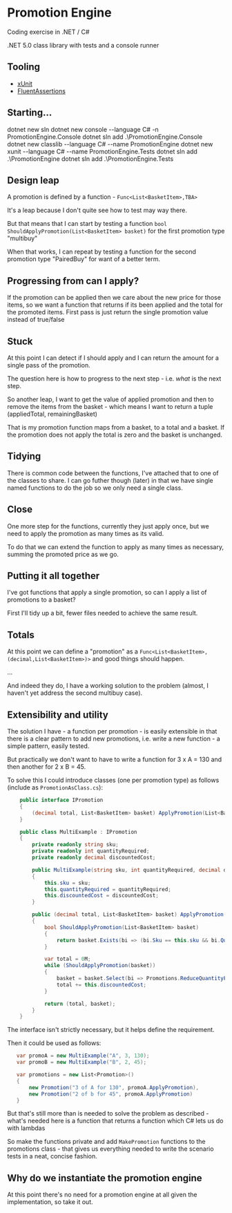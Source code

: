 # Promotion Engine

Coding exercise in .NET / C#

.NET 5.0 class library with tests and a console runner

## Tooling

* [xUnit](https://github.com/xunit/xunit)
* [FluentAssertions](https://fluentassertions.com/)

## Starting...

dotnet new sln
dotnet new console --language C# -n PromotionEngine.Console
dotnet sln add .\PromotionEngine.Console\
dotnet new classlib --language C# --name PromotionEngine
dotnet new xunit --language C# --name PromotionEngine.Tests
dotnet sln add .\PromotionEngine
dotnet sln add .\PromotionEngine.Tests

## Design leap

A promotion is defined by a function - `Func<List<BasketItem>,TBA>`

It's a leap because I don't quite see how to test may way there.

But that means that I can start by testing a function `bool ShouldApplyPromotion(List<BasketItem> basket)` for the first promotion type "multibuy"

When that works, I can repeat by testing a function for the second promotion type "PairedBuy" for want of a better term.

## Progressing from can I apply?

If the promotion can be applied then we care about the new price for those items, so we want a function that returns if its been applied and the total for the promoted items. First pass is just return the single promotion value instead of true/false

## Stuck

At this point I can detect if I should apply and I can return the amount for a single pass of the promotion.

The question here is how to progress to the next step - i.e. _what_ is the next step.

So another leap, I want to get the value of applied promotion and then to remove the items from the basket - which means I want to return a tuple (appliedTotal, remainingBasket)

That is my promotion function maps from a basket, to a total and a basket. If the promotion does not apply the total is zero and the basket is unchanged.

## Tidying

There is common code between the functions, I've attached that to one of the classes to share. I can go futher though (later) in that we have single named functions to do the job so we only need a single class.

## Close

One more step for the functions, currently they just apply once, but we need to apply the promotion as many times as its valid.

To do that we can extend the function to apply as many times as necessary, summing the promoted price as we go.

## Putting it all together

I've got functions that apply a single promotion, so can I apply a list of promotions to a basket?

First I'll tidy up a bit, fewer files needed to achieve the same result.

## Totals

At this point we can define a "promotion" as a `Func<List<BasketItem>,(decimal,List<BasketItem>)>` and good things should happen.

...

And indeed they do, I have a working solution to the problem (almost, I haven't yet address the second multibuy case).

## Extensibility and utility

The solution I have - a function per promotion - is easily extensible in that there is a clear pattern to add new promotions, i.e. write a new function - a simple pattern, easily tested.

But practically we don't want to have to write a function for 3 x A = 130 and then another for 2 x B = 45.

To solve this I could introduce classes (one per promotion type) as follows (include as `PromotionAsClass.cs`):

```csharp
    public interface IPromotion
    {
        (decimal total, List<BasketItem> basket) ApplyPromotion(List<BasketItem> basket);
    }

    public class MultiExample : IPromotion
    {
        private readonly string sku;
        private readonly int quantityRequired;
        private readonly decimal discountedCost;

        public MultiExample(string sku, int quantityRequired, decimal discountedCost)
        {
            this.sku = sku;
            this.quantityRequired = quantityRequired;
            this.discountedCost = discountedCost;
        }

        public (decimal total, List<BasketItem> basket) ApplyPromotion(List<BasketItem> basket)
        {
            bool ShouldApplyPromotion(List<BasketItem> basket)
            {
                return basket.Exists(bi => (bi.Sku == this.sku && bi.Quantity >= this.quantityRequired));
            }

            var total = 0M;
            while (ShouldApplyPromotion(basket))
            {
                basket = basket.Select(bi => Promotions.ReduceQuantityForSku(bi, this.sku, this.quantityRequired)).Where(bi => bi.Quantity > 0).ToList();
                total += this.discountedCost;
            }

            return (total, basket);
        }
    }
```

The interface isn't strictly necessary, but it helps define the requirement.

Then it could be used as follows:

```csharp
   var promoA = new MultiExample("A", 3, 130);
   var promoB = new MultiExample("B", 2, 45);

   var promotions = new List<Promotion>()
   {
       new Promotion("3 of A for 130", promoA.ApplyPromotion),
       new Promotion("2 of b for 45", promoA.ApplyPromotion)
   }
```

But that's still more than is needed to solve the problem as described - what's needed here is a function that returns a function which C# lets us do with lambdas

So make the functions private and add `MakePromotion` functions to the promotions class - that gives us everything needed to write the scenario tests in a neat, concise fashion.

## Why do we instantiate the promotion engine

At this point there's no need for a promotion engine at all given the implementation, so take it out.

